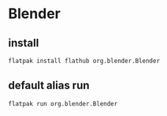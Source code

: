 # Blender

## install
```sh
flatpak install flathub org.blender.Blender
```

## default alias run
```sh
flatpak run org.blender.Blender
```
